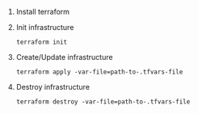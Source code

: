 1. Install terraform

2. Init infrastructure

    `terraform init`

3. Create/Update infrastructure

    `terraform apply -var-file=path-to-.tfvars-file`
    
4. Destroy infrastructure

    `terraform destroy -var-file=path-to-.tfvars-file`
